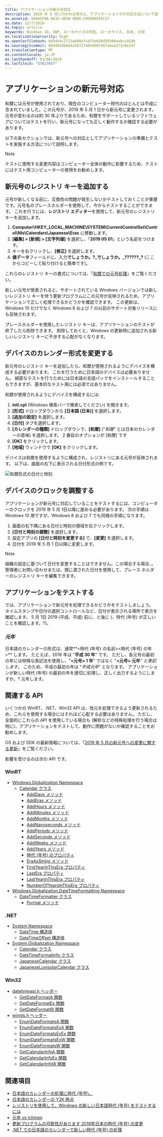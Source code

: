 ```yaml
---
title: アプリケーションの新元号対応
description: 2019 年 5 月に行われる改元と、アプリケーションでの対応方法について説明します。
ms.assetid: 5A945F9A-8632-4038-ADD6-C0568091EF27
ms.date: 12/7/2018
ms.topic: article
keywords: Windows 10, UWP, ローカライズの可否, ローカライズ, 日本, 元号
ms.localizationpriority: high
ms.openlocfilehash: 0d5de4c1713ab80afcdf2e028d39340aebcc018b
ms.sourcegitcommit: b034650b684a767274d5d88746faeea373c8e34f
ms.translationtype: MT
ms.contentlocale: ja-JP
ms.lasthandoff: 03/06/2019
ms.locfileid: "57617657"
---
```

# <a name="prepare-your-application-for-the-japanese-era-change"></a>アプリケーションの新元号対応

和暦には元号が使用されており、現在のコンピューター時代のほとんどは平成に含まれていました。この元号が、2019 年 5 月 1 日から新元号に変更されます。 元号が変わるのは約 30 年ぶりであるため、和暦をサポートしているソフトウェアについてはテストを行い、新元号になっても正しく動作するか確認する必要があります。

以下の各セクションでは、新元号への対応としてアプリケーションの準備とテストを実施する方法について説明します。

> [!NOTE]
> テストに使用する変更内容はコンピューター全体の動作に影響するため、テストにはテスト用コンピューターの使用をお勧めします。

## <a name="add-a-registry-key-for-the-new-era"></a>新元号のレジストリ キーを追加する

元号が新しくなる前に、互換性の問題が発生しないかテストしておくことが重要です。元号名のプレースホルダーを使用して、今からテストすることができます。 これを行うには、**レジストリ エディター**を使用して、新元号のレジストリ キーを追加します。

1. **Computer\HKEY_LOCAL_MACHINE\SYSTEM\CurrentControlSet\Control\Nls\Calendars\Japanese\Eras** に移動します。
2. **[編集] > [新規] > [文字列値]** を選択し、「**2019 05 01**」という名前をつけます。
3. キーを右クリックし、**[修正]** を選択します。
4. **値データ**フィールドに、入力**でしょうか。?\_でしょうか。\_??????\_?** (ここからコピーして貼り付けると簡単です)。

これらのレジストリ キーの書式については、「[和暦での元号処理](https://docs.microsoft.com/windows/desktop/Intl/era-handling-for-the-japanese-calendar)」をご覧ください。

新しい元号が発表されると、サポートされている Windows バージョンでは新しいレジストリ キーを伴う更新プログラムにこの元号が反映されるため、アプリケーションで正しく処理できるかどうかを確認できます。 この更新は、Windows 10 だけでなく Windows 8 および 7 の以前のサポート対象リリースにも反映されます。

プレースホルダーを使用したレジストリ キーは、アプリケーションのテストが終了したら削除できます。 削除しておくと、Windows の更新時に追加される新しいレジストリ キーに干渉する心配がなくなります。

## <a name="change-your-devices-calendar-format"></a>デバイスのカレンダー形式を変更する

新元号のレジストリ キーを追加したら、和暦が使用されるようにデバイスを構成する必要があります。 これを行うために日本語のデバイスは必要ありません。 綿密なテストを行うためには日本語の言語パックをインストールすることもできますが、基本的なテスト用には必須ではありません。

和暦が使用されるようにデバイスを構成するには:

1. **intl.cpl** (Windows 検索バーで検索してください) を開きます。
2. **[形式]** ドロップダウンから **[日本語 (日本)]** を選択します。
3. **[追加の設定]** を選択します。
4. **[日付]** タブを選択します。
5. **[カレンダーの種類]** ドロップダウンで、**[和暦]** ("*和暦*" とは日本のカレンダーの意味) を選択します。 2 番目のオプションが [和暦] です
6. **[OK]** をクリックします。
7. **[地域]** ウィンドウで **[OK]** をクリックします。

デバイスは和暦を使用するように構成され、レジストリにある元号が反映されます。 以下は、画面の右下に表示される日付形式の例です。

![和暦形式の日付と時刻](images/japanese-calendar-format.png)

## <a name="adjust-your-devices-clock"></a>デバイスのクロックを調整する

アプリケーションが新元号に対応していることをテストするには、コンピューターのクロックを 2019 年 5 月 1日以降に進める必要があります。 次の手順は Windows 10 用ですが、Windows 8 および 7 でも同様の手順になります。

1. 画面の右下隅にある日付と時刻の領域を右クリックします。
2. **[日付と時刻の調整]** を選択します。
3. 設定アプリの **[日付と時刻を変更する]** で、**[変更]** を選択します。
4. 日付を 2019 年 5 月 1 日以降に変更します。

> [!NOTE]
> 組織の設定に基づいて日付を変更することはできません。この場合する場合、。 管理者にお問い合わせまたは、既に渡された日付を使用して、プレース ホルダーのレジストリ キーを編集できます。

## <a name="test-your-application"></a>アプリケーションをテストする

では、アプリケーションで新元号を処理できるかどうかをテストしましょう。 タイムスタンプや日付の選択コントロールなど、日付が表示される場所で表示を確認します。 5 月 1日 2019 (平成、平成) 前に、と後に (、時代 (年号) が正しいことを確認します。?)。

### <a name="gannen-"></a>*元年*

日本語のカレンダーの形式は、通常**&lt;時代 (年号) の名前&gt;&lt;時代 (年号) の年&gt;** します。 たとえば、2018 年は "**平成 30 年**" です。  ただし、各元号の最初の年には特殊な表記法を使用し、"**&lt;元号&gt; 1 年**" ではなく "**&lt;元号&gt; 元年**" *と表記します*。 このため、平成の最初の年は "*平成元年*" となります。 アプリケーションが新しい時代 (年号) の最初の年を適切に処理し、正しく出力するようにしますか。? 元年します。

## <a name="related-apis"></a>関連する API

いくつかの WinRT、.NET、Win32 API は、改元を処理できるよう更新されるため、これらを使用する場合にはそれほど心配する必要はありません。 ただし、全面的にこれらの API を使用している場合も (解析などの特殊処理を行う場合は特に)、アプリケーションをテストして、動作に問題がないか確認することをお勧めします。

OS および SDK の最新情報については、「[2019 年 5 月の新元号への変更に関する更新](https://support.microsoft.com/help/4470918/updates-for-may-2019-japan-era-change)」をご覧ください。

影響を受けるのは次の API です。

### <a name="winrt"></a>WinRT

* [Windows.Globalization Namespace](https://docs.microsoft.com/uwp/api/windows.globalization)
    * [Calendar クラス](https://docs.microsoft.com/uwp/api/windows.globalization.calendar)
        * [AddDays メソッド](https://docs.microsoft.com/uwp/api/windows.globalization.calendar.adddays)
        * [AddEras メソッド](https://docs.microsoft.com/uwp/api/windows.globalization.calendar.adderas)
        * [AddHours メソッド](https://docs.microsoft.com/uwp/api/windows.globalization.calendar.addhours)
        * [AddMinutes メソッド](https://docs.microsoft.com/uwp/api/windows.globalization.calendar.addminutes)
        * [AddMonths メソッド](https://docs.microsoft.com/uwp/api/windows.globalization.calendar.addmonths)
        * [AddNanoseconds メソッド](https://docs.microsoft.com/uwp/api/windows.globalization.calendar.addnanoseconds)
        * [AddPeriods メソッド](https://docs.microsoft.com/uwp/api/windows.globalization.calendar.addperiods)
        * [AddSeconds メソッド](https://docs.microsoft.com/uwp/api/windows.globalization.calendar.addseconds)
        * [AddWeeks メソッド](https://docs.microsoft.com/uwp/api/windows.globalization.calendar.addweeks)
        * [AddYears メソッド](https://docs.microsoft.com/uwp/api/windows.globalization.calendar.addyears)
        * [時代 (年号) のプロパティ](https://docs.microsoft.com/uwp/api/windows.globalization.calendar.era)
        * [EraAsString メソッド](https://docs.microsoft.com/uwp/api/windows.globalization.calendar.eraasstring)
        * [FirstYearInThisEra プロパティ](https://docs.microsoft.com/uwp/api/windows.globalization.calendar.firstyearinthisera)
        * [LastEra プロパティ](https://docs.microsoft.com/uwp/api/windows.globalization.calendar.lastera)
        * [LastYearInThisEra プロパティ](https://docs.microsoft.com/uwp/api/windows.globalization.calendar.lastyearinthisera)
        * [NumberOfYearsInThisEra プロパティ](https://docs.microsoft.com/uwp/api/windows.globalization.calendar.numberofyearsinthisera)     
* [Windows.Globalization.DateTimeFormatting Namespace](https://docs.microsoft.com/uwp/api/windows.globalization.datetimeformatting)
    * [DateTimeFormatter クラス](https://docs.microsoft.com/uwp/api/windows.globalization.datetimeformatting.datetimeformatter)
        * [Format メソッド](https://docs.microsoft.com/uwp/api/windows.globalization.datetimeformatting.datetimeformatter.format)

### <a name="net"></a>.NET

* [System Namespace](https://docs.microsoft.com/dotnet/api/system)
    * [DateTime 構造体](https://docs.microsoft.com/dotnet/api/system.datetime)
    * [DateTimeOffset 構造体](https://docs.microsoft.com/dotnet/api/system.datetimeoffset)
* [System.Globalization Namespace](https://docs.microsoft.com/dotnet/api/system.globalization)
    * [Calendar クラス](https://docs.microsoft.com/dotnet/api/system.globalization.calendar)
    * [DateTimeFormatInfo クラス](https://docs.microsoft.com/dotnet/api/system.globalization.datetimeformatinfo)
    * [JapaneseCalendar クラス](https://docs.microsoft.com/dotnet/api/system.globalization.japanesecalendar)
    * [JapaneseLunisolarCalendar クラス](https://docs.microsoft.com/dotnet/api/system.globalization.japaneselunisolarcalendar)

### <a name="win32"></a>Win32

* [datetimeapi.h ヘッダー](https://docs.microsoft.com/windows/desktop/api/datetimeapi/)
    * [GetDateFormatA 関数](https://docs.microsoft.com/windows/desktop/api/datetimeapi/nf-datetimeapi-getdateformata)
    * [GetDateFormatEx 関数](https://docs.microsoft.com/windows/desktop/api/datetimeapi/nf-datetimeapi-getdateformatex)
    * [GetDateFormatW 関数](https://docs.microsoft.com/windows/desktop/api/datetimeapi/nf-datetimeapi-getdateformatw)
* [winnls.h ヘッダー](https://docs.microsoft.com/windows/desktop/api/winnls/)
    * [EnumDateFormatsA 関数](https://docs.microsoft.com/windows/desktop/api/winnls/nf-winnls-enumdateformatsa)
    * [EnumDateFormatsExA 関数](https://docs.microsoft.com/windows/desktop/api/winnls/nf-winnls-enumdateformatsexa)
    * [EnumDateFormatsExEx 関数](https://docs.microsoft.com/windows/desktop/api/winnls/nf-winnls-enumdateformatsexex)
    * [EnumDateFormatsExW 関数](https://docs.microsoft.com/windows/desktop/api/winnls/nf-winnls-enumdateformatsexw)
    * [EnumDateFormatsW 関数](https://docs.microsoft.com/windows/desktop/api/winnls/nf-winnls-enumdateformatsw)
    * [GetCalendarInfoA 関数](https://docs.microsoft.com/windows/desktop/api/winnls/nf-winnls-getcalendarinfoa)
    * [GetCalendarInfoEx 関数](https://docs.microsoft.com/windows/desktop/api/winnls/nf-winnls-getcalendarinfoex)
    * [GetCalendarInfoW 関数](https://docs.microsoft.com/windows/desktop/api/winnls/nf-winnls-getcalendarinfow)

## <a name="see-also"></a>関連項目

* [日本語のカレンダーの処理に時代 (年号)。](https://docs.microsoft.com/windows/desktop/Intl/era-handling-for-the-japanese-calendar)
* [日本語のカレンダーの Y2K 時点](https://blogs.msdn.microsoft.com/shawnste/2018/04/12/the-japanese-calendars-y2k-moment/)
* [レジストリを使用して、Windows の新しい日本語時代 (年号) をテストするには](https://blogs.msdn.microsoft.com/shawnste/2018/08/07/using-the-registry-to-test-the-new-japanese-era-on-windows/)
* [元年 vs Ichinen](https://blogs.msdn.microsoft.com/shawnste/2018/11/12/gannen-vs-ichinen/)
* [更新プログラムの可能性があります 2019年日本の時代 (年号) の変更](https://support.microsoft.com/help/4470918/updates-for-may-2019-japan-era-change)
* [.NET での日本語のカレンダーで新しい時代 (年号) の処理](https://blogs.msdn.microsoft.com/dotnet/2018/11/14/handling-a-new-era-in-the-japanese-calendar-in-net/)